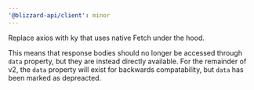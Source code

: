 ```yaml
---
'@blizzard-api/client': minor
---
```


Replace axios with ky that uses native Fetch under the hood.

This means that response bodies should no longer be accessed through `data` property, but they are instead directly available. For the remainder of v2, the `data` property will exist for backwards compatability, but `data` has been marked as depreacted.
